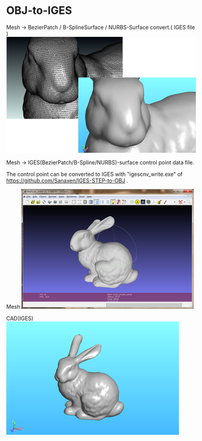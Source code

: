 # OBJ-to-IGES

Mesh -> BezierPatch / B-SplineSurface / NURBS-Surface convert.( IGES file )
<img src="https://github.com/Sanaxen/OBJ-to-IGES/blob/master/image/image1.png"/>

Mesh -> IGES(BezierPatch/B-Spline/NURBS)-surface control point data file.

The control point can be converted to IGES with "igescnv_write.exe" of 
https://github.com/Sanaxen/IGES-STEP-to-OBJ .

Mesh
<img src="https://github.com/Sanaxen/OBJ-to-IGES/blob/master/image/image2.png"/>

CAD(IGES)
<img src="https://github.com/Sanaxen/OBJ-to-IGES/blob/master/image/image3.png"/>

